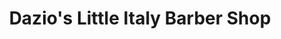 ---
title: "Dazio's Little Italy Barber Shop"
url: /downingtown/dazios-little-italy-barber-shop/
shop: Friseur
---